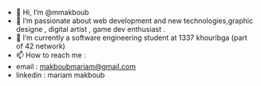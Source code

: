 - 👋 Hi, I’m @mmakboub
- 👀 I’m passionate about web development and new technologies,graphic designe , digital artist , game dev enthusiast .
- 🌱 I’m currently a software engineering student at 1337 khouribga (part of 42 network)
- 📫 How to reach me :
-   email : makboubmariam@gmail.com 
-   linkedin : mariam makboub

<!---
mmakboub/mmakboub is a ✨ special ✨ repository because its `README.md` (this file) appears on your GitHub profile.
You can click the Preview link to take a look at your changes.
--->
